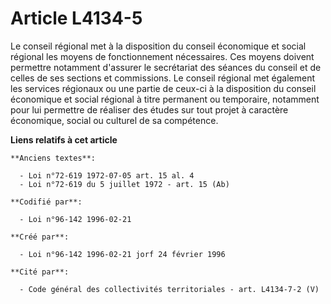 # Article L4134-5

Le conseil régional met à la disposition du conseil économique et social régional les moyens de fonctionnement nécessaires.
Ces moyens doivent permettre notamment d'assurer le secrétariat des séances du conseil et de celles de ses sections et
commissions. Le conseil régional met également les services régionaux ou une partie de ceux-ci à la disposition du conseil
économique et social régional à titre permanent ou temporaire, notamment pour lui permettre de réaliser des études sur tout
projet à caractère économique, social ou culturel de sa compétence.

**Liens relatifs à cet article**

	**Anciens textes**:

	  - Loi n°72-619 1972-07-05 art. 15 al. 4
	  - Loi n°72-619 du 5 juillet 1972 - art. 15 (Ab)

	**Codifié par**:

	  - Loi n°96-142 1996-02-21

	**Créé par**:

	  - Loi n°96-142 1996-02-21 jorf 24 février 1996

	**Cité par**:

	  - Code général des collectivités territoriales - art. L4134-7-2 (V)
